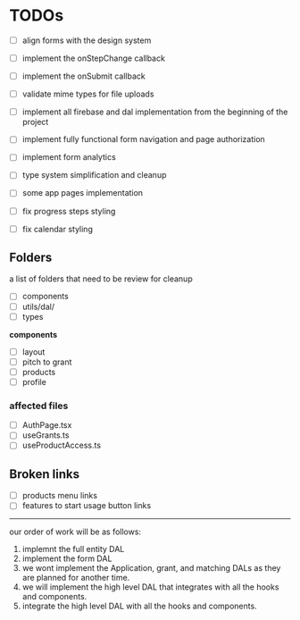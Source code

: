 # TODOs

- [ ] align forms with the design system
- [ ] implement the onStepChange callback
- [ ] implement the onSubmit callback
- [ ] validate mime types for file uploads
- [ ] implement all firebase and dal implementation from the beginning of the project
- [ ] implement fully functional form navigation and page authorization
- [ ] implement form analytics
- [ ] type system simplification and cleanup
- [ ] some app pages implementation

- [ ] fix progress steps styling
- [ ] fix calendar styling

## Folders

a list of folders that need to be review for cleanup

- [ ] components
- [ ] utils/dal/
- [ ] types

**components**
- [ ] layout
- [ ] pitch to grant
- [ ] products
- [ ] profile

### affected files

- [ ] AuthPage.tsx
- [ ] useGrants.ts
- [ ] useProductAccess.ts

## Broken links
- [ ] products menu links
- [ ] features to start usage button links

---

our order of work will be as follows:
1. implemnt the full entity DAL
2. implement the form DAL
3. we wont implement the Application, grant, and matching DALs as they are planned for another time.
4. we will implement the high level DAL that integrates with all the hooks and components.
5. integrate the high level DAL with all the hooks and components.